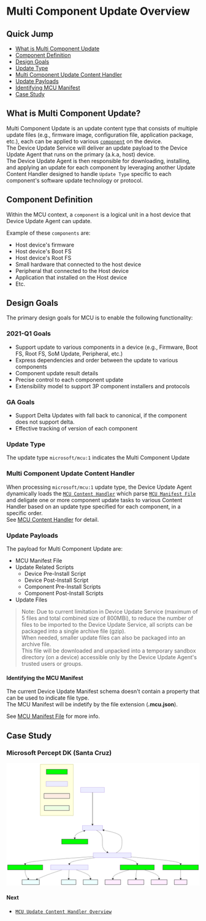 # Multi Component Update Overview
## Quick Jump
- [What is Multi Component Update](#what-is-multi-component-update)
- [Component Definition](#component-definition)
- [Design Goals](#design-goals)
- [Update Type](#update-type)
- [Multi Component Update Content Handler](#multi-component-update-content-handler)
- [Update Payloads](#update-payloads)
- [Identifying MCU Manifest](#identifying-the-mcu-manifest)
- [Case Study](#case-study)

## What is Multi Component Update?
Multi Component Update is an update content type that consists of multiple update files (e.g., firmware image, configuration file, application package, etc.), each can be applied to various [`component`](#component-definition) on the device.  
The Device Update Service will deliver an update payload to the Device Update Agent that runs on the primary (a.k.a, host) device.  
The Device Update Agent is then responsible for downloading, installing, and applying an update for each component by leveraging another Update Content Handler designed to handle `Update Type` specific to each component's software update technology or protocol.

## Component Definition
Within the MCU context, a `component` is a logical unit in a host device that Device Update Agent can update.  

Example of these `components` are:
- Host device's firmware
- Host device's Boot FS
- Host device's Root FS
- Small hardware that connected to the host device
- Peripheral that connected to the Host device
- Application that installed on the Host device
- Etc.

## Design Goals
The primary design goals for MCU is to enable the following functionality:

### 2021-Q1 Goals
- Support update to various components in a device (e.g., Firmware, Boot FS, Root FS, SoM Update, Peripheral, etc.)
- Express dependencies and order between the update to various components
- Component update result details
- Precise control to each component update
- Extensibility model to support 3P component installers and protocols

### GA Goals
- Support Delta Updates with fall back to canonical, if the component does not support delta.
- Effective tracking of version of each component 

### Update Type
The update type `microsoft/mcu:1` indicates the Multi Component Update

### Multi Component Update Content Handler
When processing `microsoft/mcu:1` update type, the Device Update Agent dynamically loads the [`MCU Content Handler`](./mcu-update-handler.md) which parse [`MCU Manifest File`](./mcu-manifest.md) and deligate one or more component update tasks to various Content Handler based on an update type specified for each component, in a specific order.  
See [MCU Content Handler](./mcu-update-handler.md) for detail.

### Update Payloads
The payload for Multi Component Update are:
- MCU Manifest File
- Update Related Scripts
    - Device Pre-Install Script
    - Device Post-Install Script
    - Component Pre-Install Scripts
    - Component Post-Install Scripts
- Update Files

> Note: Due to current limitation in Device Update Service (maximum of 5 files and total combined size of 800MBi), to reduce the number of files to be imported to the Device Update Service, all scripts can be packaged into a single archive file (gzip).  
When needed, smaller update files can also be packaged into an archive file.  
This file will be downloaded and unpacked into a temporary sandbox directory (on a device) accessible only by the Device Update Agent's trusted users or groups.

#### Identifying the MCU Manifest
The current Device Update Manifest schema doesn't contain a property that can be used to indicate file type.  
The MCU Manifest will be indetify by the file extension (**.mcu.json**).
  
  See [MCU Manifest File](./mcu-manifest.md) for more info.

## Case Study
### Microsoft Percept DK (Santa Cruz)
![MCU for SCZ diagram](./images/mcu-for-scz-overview-diagram.svg)


#### Next
- [`MCU Update Content Handler Overview`](./mcu-update-handler.md)